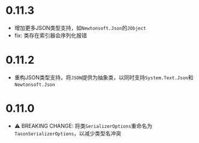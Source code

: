 # 0.11.3

* 增加更多JSON类型支持，如`Newtonsoft.Json`的`JObject`
* fix: 类存在索引器会序列化报错

# 0.11.2

* 重构JSON类型支持，将`JSON`提供为抽象类，以同时支持`System.Text.Json`和`Newtonsoft.Json`

# 0.11.0

* ⚠️ BREAKING CHANGE: 将类`SerializerOptions`重命名为`TasonSerializerOptions`，以减少类型名冲突